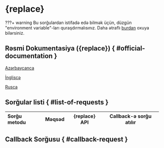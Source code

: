 # {replace}

???+ warning
    Bu sorğulardan istifadə edə bilmək üçün, düzgün "environment variable"-ları quraşdırmalısınız. Daha ətraflı [burdan](./env.md) oxuya bilərsiniz.

## Rəsmi Dokumentasiya ({replace}) { #official-documentation }

[Azərbaycanca]({replace})

[İngliscə]({replace})

[Rusca]({replace})

## Sorğular listi { #list-of-requests }

| Sorğu metodu | Məqsəd | {replace} API | Callback-ə sorğu atılır |
| :----------- | :----- | :-----------: | :---------------------: |

## Callback Sorğusu { #callback-request }
